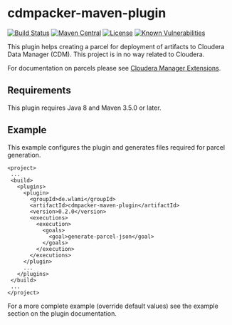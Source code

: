 # cdmpacker-maven-plugin

[![Build Status](https://travis-ci.com/wlami/cdmpacker.svg?branch=master)](https://travis-ci.com/wlami/cdmpacker)
[![Maven Central](https://img.shields.io/maven-central/v/de.wlami/cdmpacker-maven-plugin.svg)](https://search.maven.org/#search%7Cga%7C1%7Cg%3A%22de.wlami%22%20cdmpacker-maven-plugin)
[![License](https://img.shields.io/github/license/wlami/cdmpacker.svg)](LICENSE)
[![Known Vulnerabilities](https://snyk.io/test/github/wlami/cdmpacker/badge.svg)](https://snyk.io/test/github/wlami/cdmpacker)

This plugin helps creating a parcel for deployment of artifacts to Cloudera Data Manager (CDM). This project is in no way related to Cloudera.

For documentation on parcels please see [Cloudera Manager Extensions](https://github.com/cloudera/cm_ext/wiki).

## Requirements
This plugin requires Java 8 and Maven 3.5.0 or later.

## Example
This example configures the plugin and generates files required for parcel generation.

    <project>
     ...
     <build>
       <plugins>
         <plugin>
           <groupId>de.wlami</groupId>
           <artifactId>cdmpacker-maven-plugin</artifactId>
           <version>0.2.0</version>
           <executions>
             <execution>
               <goals>
                 <goal>generate-parcel-json</goal>
               </goals>
             </execution>
           </executions>
         </plugin>
         ...
       </plugins>
     </build>
     ...
    </project>
    
For a more complete example (override default values) see the example section on the plugin documentation. 